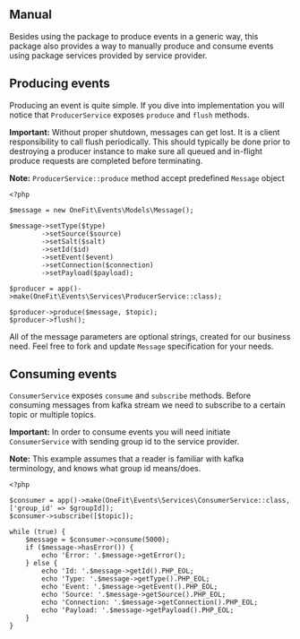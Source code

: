 ## Manual
Besides using the package to produce events in a generic way, this package also provides a way to manually produce and consume events using package services provided by service provider.

## Producing events
Producing an event is quite simple. If you dive into implementation you will notice that `ProducerService` exposes `produce` and `flush` methods.

**Important:** Without proper shutdown, messages can get lost. It is a client responsibility to call flush periodically. This should typically be done prior to destroying a producer instance to make sure all queued and in-flight produce requests are completed before terminating.

**Note:** `ProducerService::produce` method accept predefined `Message` object

```
<?php

$message = new OneFit\Events\Models\Message();

$message->setType($type)
        ->setSource($source)
        ->setSalt($salt)
        ->setId($id)
        ->setEvent($event)
        ->setConnection($connection)
        ->setPayload($payload);

$producer = app()->make(OneFit\Events\Services\ProducerService::class);

$producer->produce($message, $topic);
$producer->flush();
```

All of the message parameters are optional strings, created for our business need. Feel free to fork and update `Message` specification for your needs.

## Consuming events 
`ConsumerService` exposes `consume` and `subscribe` methods. Before consuming messages from kafka stream we need to subscribe to a certain topic or multiple topics.
 
**Important:** In order to consume events you will need initiate `ConsumerService` with sending group id to the service provider.

**Note:** This example assumes that a reader is familiar with kafka terminology, and knows what group id means/does.

```
<?php

$consumer = app()->make(OneFit\Events\Services\ConsumerService::class, ['group_id' => $groupId]);
$consumer->subscribe([$topic]);

while (true) {
    $message = $consumer->consume(5000);
    if ($message->hasError()) {
        echo 'Error: '.$message->getError();
    } else {
        echo 'Id: '.$message->getId().PHP_EOL;
        echo 'Type: '.$message->getType().PHP_EOL;
        echo 'Event: '.$message->getEvent().PHP_EOL;
        echo 'Source: '.$message->getSource().PHP_EOL;
        echo 'Connection: '.$message->getConnection().PHP_EOL;
        echo 'Payload: '.$message->getPayload().PHP_EOL;
    }
}
```
